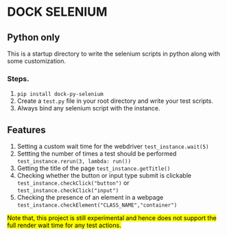 # DOCK SELENIUM

## Python only

This is a startup directory to write the selenium scripts in python along with some customization.

### Steps.
1. `pip install dock-py-selenium`
2. Create a `test.py` file in your root directory and write your test scripts.
3. Always bind any selenium script with the instance.


## Features

1. Setting a custom wait time for the webdriver `test_instance.wait(5)`
2. Settting the number of times a test should be performed `test_instance.rerun(3, lambda: run())`
3. Getting the title of the page `test_instance.getTitle()`
4. Checking whether the button or input type submit is clickable `test_instance.checkClick("button")` or `test_instance.checkClick("input")`
5. Checking the presence of an element in a webpage `test_instance.checkElement("CLASS_NAME","container")`


<mark> Note that, this project is still experimental and hence does not support the full render wait time for any test actions. </mark>